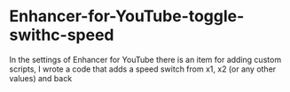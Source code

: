 # Enhancer-for-YouTube-toggle-swithc-speed
In the settings of Enhancer for YouTube there is an item for adding custom scripts, I wrote a code that adds a speed switch from x1, x2 (or any other values) and back
